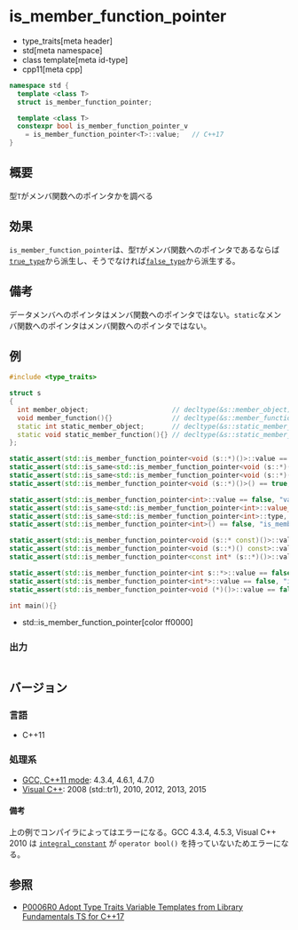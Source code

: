 # is_member_function_pointer
* type_traits[meta header]
* std[meta namespace]
* class template[meta id-type]
* cpp11[meta cpp]

```cpp
namespace std {
  template <class T>
  struct is_member_function_pointer;

  template <class T>
  constexpr bool is_member_function_pointer_v
    = is_member_function_pointer<T>::value;   // C++17
}
```

## 概要
型`T`がメンバ関数へのポインタかを調べる


## 効果
`is_member_function_pointer`は、型`T`がメンバ関数へのポインタであるならば[`true_type`](true_type.md)から派生し、そうでなければ[`false_type`](false_type.md)から派生する。


## 備考
データメンバへのポインタはメンバ関数へのポインタではない。`static`なメンバ関数へのポインタはメンバ関数へのポインタではない。


## 例

```cpp example
#include <type_traits>

struct s
{
  int member_object;                     // decltype(&s::member_object) は int s::*
  void member_function(){}               // decltype(&s::member_function) は void (s::*)()
  static int static_member_object;       // decltype(&s::static_member_object) は int*
  static void static_member_function(){} // decltype(&s::static_member_function) は void (*)()
};

static_assert(std::is_member_function_pointer<void (s::*)()>::value == true, "value == true, void (s::*)() is member function pointer");
static_assert(std::is_same<std::is_member_function_pointer<void (s::*)()>::value_type, bool>::value, "value_type == bool");
static_assert(std::is_same<std::is_member_function_pointer<void (s::*)()>::type, std::true_type>::value, "type == true_type");
static_assert(std::is_member_function_pointer<void (s::*)()>() == true, "is_member_function_pointer<void (s::*)()>() == true");

static_assert(std::is_member_function_pointer<int>::value == false, "value == false, int is not member function pointer");
static_assert(std::is_same<std::is_member_function_pointer<int>::value_type, bool>::value, "value_type == bool");
static_assert(std::is_same<std::is_member_function_pointer<int>::type, std::false_type>::value, "type == false_type");
static_assert(std::is_member_function_pointer<int>() == false, "is_member_function_pointer<int>() == false");

static_assert(std::is_member_function_pointer<void (s::* const)()>::value == true, "void (s::* const)() is member function pointer");
static_assert(std::is_member_function_pointer<void (s::*)() const>::value == true, "void (s::*)() const is member function pointer");
static_assert(std::is_member_function_pointer<const int* (s::*)()>::value == true, "const int* (s::*)() is member function pointer");

static_assert(std::is_member_function_pointer<int s::*>::value == false, "int s::* is not member function pointer");
static_assert(std::is_member_function_pointer<int*>::value == false, "int* is not member function pointer");
static_assert(std::is_member_function_pointer<void (*)()>::value == false, "void (*)() is not member function pointer");

int main(){}
```
* std::is_member_function_pointer[color ff0000]

### 出力
```
```

## バージョン
### 言語
- C++11

### 処理系
- [GCC, C++11 mode](/implementation.md#gcc): 4.3.4, 4.6.1, 4.7.0
- [Visual C++](/implementation.md#visual_cpp): 2008 (std::tr1), 2010, 2012, 2013, 2015

#### 備考
上の例でコンパイラによってはエラーになる。GCC 4.3.4, 4.5.3, Visual C++ 2010 は [`integral_constant`](integral_constant.md) が `operator bool()` を持っていないためエラーになる。


## 参照
- [P0006R0 Adopt Type Traits Variable Templates from Library Fundamentals TS for C++17](http://www.open-std.org/jtc1/sc22/wg21/docs/papers/2015/p0006r0.html)
